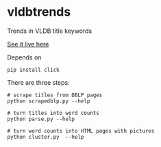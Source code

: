 vldbtrends
==========

Trends in VLDB title keywords

<a href="http://sirrice.github.io/vldbtrends/">See it live here</a>



Depends on

    pip install click


There are three steps:

    # scrape titles from DBLP pages
    python scrapedblp.py --help

    # turn titles into word counts
    python parse.py --help

    # turn word counts into HTML pages with pictures
    python cluster.py  --help

